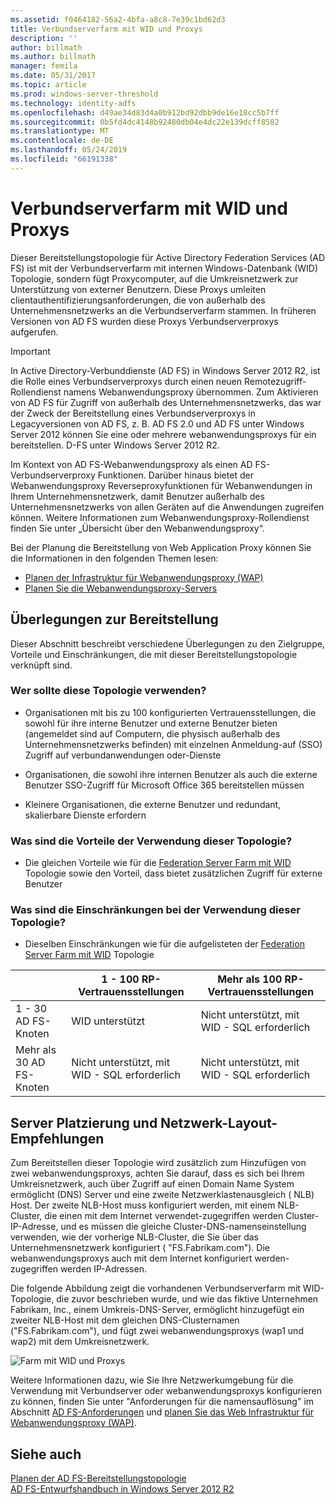 ```yaml
---
ms.assetid: f0464182-56a2-4bfa-a8c8-7e39c1bd62d3
title: Verbundserverfarm mit WID und Proxys
description: ''
author: billmath
ms.author: billmath
manager: femila
ms.date: 05/31/2017
ms.topic: article
ms.prod: windows-server-threshold
ms.technology: identity-adfs
ms.openlocfilehash: d49ae34d83d4a0b912bd92dbb9de16e18cc5b7ff
ms.sourcegitcommit: 0b5fd4dc4148b92480db04e4dc22e139dcff8582
ms.translationtype: MT
ms.contentlocale: de-DE
ms.lasthandoff: 05/24/2019
ms.locfileid: "66191338"
---
```

# <a name="federation-server-farm-using-wid-and-proxies"></a>Verbundserverfarm mit WID und Proxys

Dieser Bereitstellungstopologie für Active Directory Federation Services \(AD FS\) ist mit der Verbundserverfarm mit internen Windows-Datenbank \(WID\) Topologie, sondern fügt Proxycomputer, auf die Umkreisnetzwerk zur Unterstützung von externer Benutzern. Diese Proxys umleiten clientauthentifizierungsanforderungen, die von außerhalb des Unternehmensnetzwerks an die Verbundserverfarm stammen. In früheren Versionen von AD FS wurden diese Proxys Verbundserverproxys aufgerufen.  
  
> [!IMPORTANT]  
> In Active Directory-Verbunddienste \(AD FS\) in Windows Server 2012 R2, ist die Rolle eines Verbundserverproxys durch einen neuen Remotezugriff-Rollendienst namens Webanwendungsproxy übernommen. Zum Aktivieren von AD FS für Zugriff von außerhalb des Unternehmensnetzwerks, das war der Zweck der Bereitstellung eines Verbundserverproxys in Legacyversionen von AD FS, z. B. AD FS 2.0 und AD FS unter Windows Server 2012 können Sie eine oder mehrere webanwendungsproxys für ein bereitstellen. D-FS unter Windows Server 2012 R2.  
>   
> Im Kontext von AD FS-Webanwendungsproxy als einen AD FS-Verbundserverproxy Funktionen. Darüber hinaus bietet der Webanwendungsproxy Reverseproxyfunktionen für Webanwendungen in Ihrem Unternehmensnetzwerk, damit Benutzer außerhalb des Unternehmensnetzwerks von allen Geräten auf die Anwendungen zugreifen können. Weitere Informationen zum Webanwendungsproxy-Rollendienst finden Sie unter „Übersicht über den Webanwendungsproxy“.  
>   
> Bei der Planung die Bereitstellung von Web Application Proxy können Sie die Informationen in den folgenden Themen lesen:  
>   
> -   [Planen der Infrastruktur für Webanwendungsproxy (WAP)](https://technet.microsoft.com/library/dn383648.aspx)  
> -   [Planen Sie die Webanwendungsproxy-Servers](https://technet.microsoft.com/library/dn383647.aspx)  
  
## <a name="deployment-considerations"></a>Überlegungen zur Bereitstellung  
Dieser Abschnitt beschreibt verschiedene Überlegungen zu den Zielgruppe, Vorteile und Einschränkungen, die mit dieser Bereitstellungstopologie verknüpft sind.  
  
### <a name="who-should-use-this-topology"></a>Wer sollte diese Topologie verwenden?  
  
-   Organisationen mit bis zu 100 konfigurierten Vertrauensstellungen, die sowohl für ihre interne Benutzer und externe Benutzer bieten \(angemeldet sind auf Computern, die physisch außerhalb des Unternehmensnetzwerks befinden\) mit einzelnen Anmeldung\-auf \(SSO\) Zugriff auf verbundanwendungen oder-Dienste  
  
-   Organisationen, die sowohl ihre internen Benutzer als auch die externe Benutzer SSO-Zugriff für Microsoft Office 365 bereitstellen müssen  
  
-   Kleinere Organisationen, die externe Benutzer und redundant, skalierbare Dienste erfordern  
  
### <a name="what-are-the-benefits-of-using-this-topology"></a>Was sind die Vorteile der Verwendung dieser Topologie?  
  
-   Die gleichen Vorteile wie für die [Federation Server Farm mit WID](Federation-Server-Farm-Using-WID.md) Topologie sowie den Vorteil, dass bietet zusätzlichen Zugriff für externe Benutzer  
  
### <a name="what-are-the-limitations-of-using-this-topology"></a>Was sind die Einschränkungen bei der Verwendung dieser Topologie?  
  
-   Dieselben Einschränkungen wie für die aufgelisteten der [Federation Server Farm mit WID](Federation-Server-Farm-Using-WID.md) Topologie  

||1 \- 100 RP-Vertrauensstellungen|Mehr als 100 RP-Vertrauensstellungen 
| ----- |-----| ------ |
|1 \- 30 AD FS-Knoten|WID unterstützt|Nicht unterstützt, mit WID \- SQL erforderlich 
|Mehr als 30 AD FS-Knoten|Nicht unterstützt, mit WID \- SQL erforderlich|Nicht unterstützt, mit WID \- SQL erforderlich  
  
## <a name="server-placement-and-network-layout-recommendations"></a>Server Platzierung und Netzwerk-Layout-Empfehlungen  
Zum Bereitstellen dieser Topologie wird zusätzlich zum Hinzufügen von zwei webanwendungsproxys, achten Sie darauf, dass es sich bei Ihrem Umkreisnetzwerk, auch über Zugriff auf einen Domain Name System ermöglicht \(DNS\) Server und eine zweite Netzwerklastenausgleich \( NLB\) Host. Der zweite NLB-Host muss konfiguriert werden, mit einem NLB-Cluster, die einen mit dem Internet verwendet\-zugegriffen werden Cluster-IP-Adresse, und es müssen die gleiche Cluster-DNS-namenseinstellung verwenden, wie der vorherige NLB-Cluster, die Sie über das Unternehmensnetzwerk konfiguriert \( "FS.Fabrikam.com"\). Die webanwendungsproxys auch mit dem Internet konfiguriert werden\-zugegriffen werden IP-Adressen.  
  
Die folgende Abbildung zeigt die vorhandenen Verbundserverfarm mit WID-Topologie, die zuvor beschrieben wurde, und wie das fiktive Unternehmen Fabrikam, Inc., einem Umkreis-DNS-Server, ermöglicht hinzugefügt ein zweiter NLB-Host mit dem gleichen DNS-Clusternamen \("FS.Fabrikam.com"\), und fügt zwei webanwendungsproxys \(wap1 und wap2\) mit dem Umkreisnetzwerk.  
  
![Farm mit WID und Proxys](media/WIDFarmADFSBlue.gif)  
  
Weitere Informationen dazu, wie Sie Ihre Netzwerkumgebung für die Verwendung mit Verbundserver oder webanwendungsproxys konfigurieren zu können, finden Sie unter "Anforderungen für die namensauflösung" im Abschnitt [AD FS-Anforderungen](AD-FS-Requirements.md) und [planen Sie das Web Infrastruktur für Webanwendungsproxy (WAP)](https://technet.microsoft.com/library/dn383648.aspx).  
  
## <a name="see-also"></a>Siehe auch  
[Planen der AD FS-Bereitstellungstopologie](Plan-Your-AD-FS-Deployment-Topology.md)  
[AD FS-Entwurfshandbuch in Windows Server 2012 R2](AD-FS-Design-Guide-in-Windows-Server-2012-R2.md)  
  

